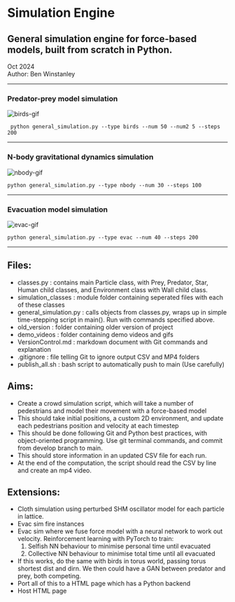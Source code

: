 # Simulation Engine
## General simulation engine for force-based models, built from scratch in Python.
Oct 2024 \
Author: Ben Winstanley

----

### Predator-prey model simulation


![birds-gif](https://github.com/benw000/Crowd-Simulation/blob/main/demo_videos/birds_demo.gif)

``` python general_simulation.py --type birds --num 50 --num2 5 --steps 200```

--- 

### N-body gravitational dynamics simulation


![nbody-gif](https://github.com/benw000/Crowd-Simulation/blob/main/demo_videos/nbody_demo.gif)

``` python general_simulation.py --type nbody --num 30 --steps 100 ```

---

### Evacuation model simulation


![evac-gif](https://github.com/benw000/Crowd-Simulation/blob/main/demo_videos/evac_demo.gif)

``` python general_simulation.py --type evac --num 40 --steps 200 ```

---




Files:
---

- classes.py : contains main Particle class, with Prey, Predator, Star, Human child classes, and Environment class with Wall child class.
- simulation_classes : module folder containing seperated files with each of these classes
- general_simulation.py : calls objects from classes.py, wraps up in simple time-stepping script in main(). Run with commands specified above.
- old_version : folder containing older version of project
- demo_videos : folder containing demo videos and gifs
- VersionControl.md : markdown document with Git commands and explanation
- .gitignore : file telling Git to ignore output CSV and MP4 folders
- publish_all.sh : bash script to automatically push to main (Use carefully)

Aims:
----
- Create a crowd simulation script, which will take a number of pedestrians and model their movement with a force-based model
- This should take initial positions, a custom 2D environment, and update each pedestrians position and velocity at each timestep
- This should be done following Git and Python best practices, with object-oriented programming. Use git terminal commands, and commit from develop branch to main.
- This should store information in an updated CSV file for each run.
- At the end of the computation, the script should read the CSV by line and create an mp4 video.

Extensions:
-----
- Cloth simulation using perturbed SHM oscillator model for each particle in lattice.
- Evac sim fire instances
- Evac sim where we fuse force model with a neural network to work out velocity. Reinforcement learning with PyTorch to train:
    1. Selfish NN behaviour to minimise personal time until evacuated
    2. Collective NN behaviour to minimise total time until all evacuated
- If this works, do the same with birds in torus world, passing torus shortest dist and dirn. We then could have a GAN between predator and prey, both competing.
- Port all of this to a HTML page which has a Python backend
- Host HTML page 
